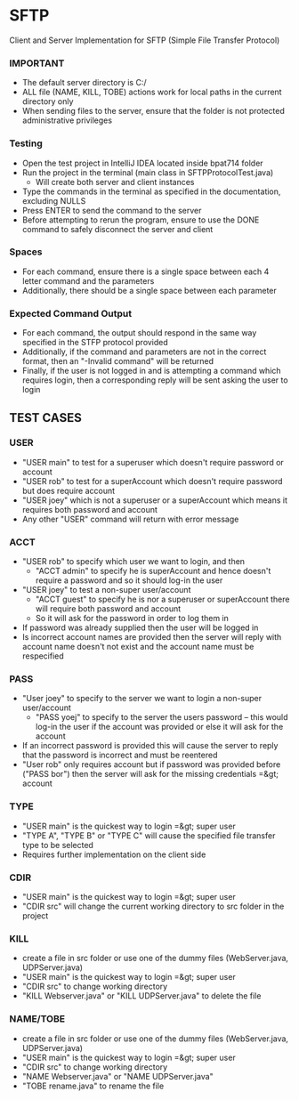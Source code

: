 # SFTP

Client and Server Implementation for SFTP (Simple File Transfer Protocol)

### IMPORTANT

- The default server directory is C:/
- ALL file (NAME, KILL, TOBE) actions work for local paths in the current directory only
- When sending files to the server, ensure that the folder is not protected administrative privileges

### Testing

- Open the test project in IntelliJ IDEA located inside bpat714 folder
- Run the project in the terminal (main class in SFTPProtocolTest.java)
  - Will create both server and client instances
- Type the commands in the terminal as specified in the documentation, excluding NULLS
- Press ENTER to send the command to the server
- Before attempting to rerun the program, ensure to use the DONE command to safely disconnect the server and client

###  Spaces

- For each command, ensure there is a single space between each 4 letter command and the parameters
- Additionally, there should be a single space between each parameter

### Expected Command Output

- For each command, the output should respond in the same way specified in the STFP protocol provided
- Additionally, if the command and parameters are not in the correct format, then an &quot;-Invalid command&quot; will be returned
- Finally, if the user is not logged in and is attempting a command which requires login, then a corresponding reply will be sent asking the user to login

## TEST CASES

### USER

- &quot;USER main&quot; to test for a superuser which doesn&#39;t require password or account
- &quot;USER rob&quot; to test for a superAccount which doesn&#39;t require password but does require account
- &quot;USER joey&quot; which is not a superuser or a superAccount which means it requires both password and account
- Any other &quot;USER&quot; command will return with error message

### ACCT

- &quot;USER rob&quot; to specify which user we want to login, and then
  - &quot;ACCT admin&quot; to specify he is superAccount and hence doesn&#39;t require a password and so it should log-in the user
- &quot;USER joey&quot; to test a non-super user/account
  - &quot;ACCT guest&quot; to specify he is nor a superuser or superAccount there will require both password and account
  - So it will ask for the password in order to log them in
- If password was already supplied then the user will be logged in
- Is incorrect account names are provided then the server will reply with account name doesn&#39;t not exist and the account name must be respecified

### PASS

- &quot;User joey&quot; to specify to the server we want to login a non-super user/account
  - &quot;PASS yoej&quot; to specify to the server the users password – this would log-in the user if the account was provided or else it will ask for the account
- If an incorrect password is provided this will cause the server to reply that the password is incorrect and must be reentered
- &quot;User rob&quot; only requires account but if password was provided before (&quot;PASS bor&quot;) then the server will ask for the missing credentials =\&gt; account

### TYPE

- &quot;USER main&quot; is the quickest way to login =\&gt; super user
- &quot;TYPE A&quot;, &quot;TYPE B&quot; or &quot;TYPE C&quot; will cause the specified file transfer type to be selected
- Requires further implementation on the client side

### CDIR

- &quot;USER main&quot; is the quickest way to login =\&gt; super user
- &quot;CDIR src&quot; will change the current working directory to src folder in the project

### KILL

- create a file in src folder or use one of the dummy files (WebServer.java, UDPServer.java)
- &quot;USER main&quot; is the quickest way to login =\&gt; super user
- &quot;CDIR src&quot; to change working directory
- &quot;KILL Webserver.java&quot; or &quot;KILL UDPServer.java&quot; to delete the file

### NAME/TOBE

- create a file in src folder or use one of the dummy files (WebServer.java, UDPServer.java)
- &quot;USER main&quot; is the quickest way to login =\&gt; super user
- &quot;CDIR src&quot; to change working directory
- &quot;NAME Webserver.java&quot; or &quot;NAME UDPServer.java&quot;
- &quot;TOBE rename.java&quot; to rename the file
